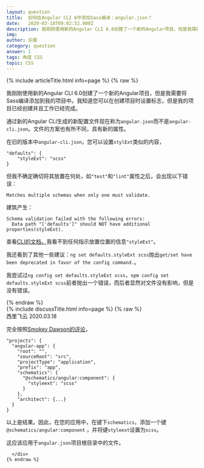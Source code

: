 ```yaml
---
layout: question
title:  如何在Angular CLI 6中添加Sass编译：angular.json？
date:   2020-03-18T09:02:52.000Z
description: 我刚刚使用新的Angular CLI 6.0创建了一个新的Angular项目，但是我需要将Sass编译添加到我的项目中。我知道您可以在创建项目时设置标志，...
img: 
author: 乐樱
category: question
answer: 1
tags: 角度 CSS
topic: CSS
---
```

<div class="article-root">
  <div class="article">
    {% include articleTitle.html info=page %}
    {% raw %}
    <div class="article-content"><p><font style="vertical-align: inherit;"><font style="vertical-align: inherit;">我刚刚使用新的Angular CLI 6.0创建了一个新的Angular项目，但是我需要将Sass编译添加到我的项目中。</font><font style="vertical-align: inherit;">我知道您可以在创建项目时设置标志，但是我的项目已经创建并且工作已经完成。</font></font></p>

<p><font style="vertical-align: inherit;"><font style="vertical-align: inherit;">通过新的Angular CLI生成的新配置文件现在称为</font></font><code>angular.json</code><font style="vertical-align: inherit;"><font style="vertical-align: inherit;">而不是</font></font><code>angular-cli.json</code><font style="vertical-align: inherit;"><font style="vertical-align: inherit;">。</font><font style="vertical-align: inherit;">文件的方案也有所不同，具有新的属性。</font></font></p>

<p><font style="vertical-align: inherit;"><font style="vertical-align: inherit;">在旧的版本中</font></font><code>angular-cli.json</code><font style="vertical-align: inherit;"><font style="vertical-align: inherit;">，您可以设置</font></font><code>stylExt</code><font style="vertical-align: inherit;"><font style="vertical-align: inherit;">类似的内容，</font></font></p>

<pre><code>"defaults": {<font></font>
    "styleExt": "scss"<font></font>
}<font></font>
</code></pre>

<p><font style="vertical-align: inherit;"><font style="vertical-align: inherit;">但我不确定确切将其放置在何处，如</font></font><code>"test"</code><font style="vertical-align: inherit;"><font style="vertical-align: inherit;">和</font></font><code>"lint"</code><font style="vertical-align: inherit;"><font style="vertical-align: inherit;">属性之后，会出现以下错误：</font></font></p>

<p><code>Matches multiple schemas when only one must validate.</code> </p>

<p><font style="vertical-align: inherit;"><font style="vertical-align: inherit;">建筑产生： </font></font></p>

<p><code>Schema validation failed with the following errors:
  Data path "['defaults']" should NOT have additional properties(styleExt).</code></p>

<p><font style="vertical-align: inherit;"><font style="vertical-align: inherit;">查看</font></font><a href="https://github.com/angular/angular-cli/wiki/angular-workspace" rel="noreferrer"><font style="vertical-align: inherit;"><font style="vertical-align: inherit;">CLI的文档，</font></font></a><font style="vertical-align: inherit;"><font style="vertical-align: inherit;">我看不到任何指示放置位置的信息</font></font><code>"styleExt"</code><font style="vertical-align: inherit;"><font style="vertical-align: inherit;">。</font></font></p>

<p><font style="vertical-align: inherit;"><font style="vertical-align: inherit;">我还看到了其他一些建议：</font></font><code>ng set defaults.styleExt scss</code><font style="vertical-align: inherit;"><font style="vertical-align: inherit;">抛出</font></font><code>get/set have been deprecated in favor of the config command.</code><font style="vertical-align: inherit;"><font style="vertical-align: inherit;">。</font></font></p>

<p><font style="vertical-align: inherit;"><font style="vertical-align: inherit;">我尝试过</font></font><code>ng config set defaults.styleExt scss</code><font style="vertical-align: inherit;"><font style="vertical-align: inherit;">，</font></font><code>npm config set defaults.styleExt scss</code><font style="vertical-align: inherit;"><font style="vertical-align: inherit;">前者抛出一个错误，而后者显然对文件没有影响，但是没有错误。</font></font></p></div>
    {% endraw %}
  </div>

  <div class="discuss-wrapper">
    {% include discussTitle.html info=page %}
    {% raw %}
    <div class="discuss-item">
        <div class="discuss-parent">
          <div class="discuss-meta">
            <span class="discuss-user">西里飞云</span>
            <span class="discuss-time">2020.03.18</span>
          </div>
          <div class="discuss-comment"><p><font style="vertical-align: inherit;"><font style="vertical-align: inherit;">完全按照</font></font><a href="https://stackoverflow.com/questions/50165010/how-do-i-add-sass-compilation-in-angular-cli-6-angular-json/50205876#comment87348040_50165010"><font style="vertical-align: inherit;"><font style="vertical-align: inherit;">Smokey Dawson的评论</font></font></a><font style="vertical-align: inherit;"><font style="vertical-align: inherit;">，</font></font></p>

<pre><code>"projects": {<font></font>
  "angular-app": {<font></font>
    "root": "",<font></font>
    "sourceRoot": "src",<font></font>
    "projectType": "application",<font></font>
    "prefix": "app",<font></font>
    "schematics": {<font></font>
      "@schematics/angular:component": {<font></font>
        "styleext": "scss"<font></font>
      }<font></font>
    },<font></font>
    "architect": {...}<font></font>
  }<font></font>
}<font></font>
</code></pre>

<p><font style="vertical-align: inherit;"><font style="vertical-align: inherit;">以上是结果。</font><font style="vertical-align: inherit;">因此，在您的应用中，在键下</font></font><code>schematics</code><font style="vertical-align: inherit;"><font style="vertical-align: inherit;">，添加一个键</font></font><code>@schematics/angular:component</code><font style="vertical-align: inherit;"><font style="vertical-align: inherit;">
，并将键</font></font><code>styleext</code><font style="vertical-align: inherit;"><font style="vertical-align: inherit;">设置为</font></font><code>scss</code><font style="vertical-align: inherit;"><font style="vertical-align: inherit;">。</font></font></p>

<p><font style="vertical-align: inherit;"><font style="vertical-align: inherit;">这应该应用于</font></font><code>angular.json</code><font style="vertical-align: inherit;"><font style="vertical-align: inherit;">项目根目录中的文件。</font></font></p></div>
        </div>
        
      </div>
    {% endraw %}
  </div>
<div>
